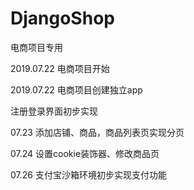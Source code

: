 # DjangoShop
电商项目专用

2019.07.22 电商项目开始

2019.07.22 电商项目创建独立app

注册登录界面初步实现

07.23 添加店铺、商品，商品列表页实现分页

07.24 设置cookie装饰器、修改商品页

07.26 支付宝沙箱环境初步实现支付功能

